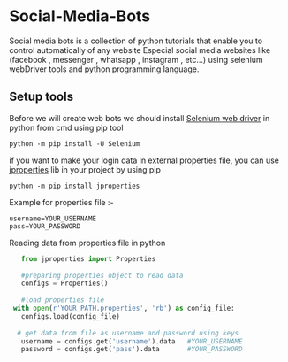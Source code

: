# Social-Media-Bots
Social media bots is a collection of python tutorials that enable you to control automatically of any website Especial social media websites like (facebook , messenger , whatsapp , instagram , etc...) using selenium webDriver tools and python programming language.
## Setup tools 
Before we will create web bots we should install [Selenium web driver](https://www.selenium.dev/) in python from cmd using pip tool
```
python -m pip install -U Selenium  
```
if you want to make your login data in external properties file, you can use [jproperties](https://pypi.org/project/jproperties/) lib in your project by using pip 
```
python -m pip install jproperties 
```
Example for properties file :-
```
username=YOUR_USERNAME
pass=YOUR_PASSWORD
```
Reading data from properties file in python
```python
   from jproperties import Properties 
   
   #preparing properties object to read data 
   configs = Properties()
   
   #load properties file
 with open(r'YOUR_PATH.properties', 'rb') as config_file:
   configs.load(config_file)
  
  # get data from file as username and password using keys  
   username = configs.get('username').data   #YOUR_USERNAME
   password = configs.get('pass').data       #YOUR_PASSWORD

```
